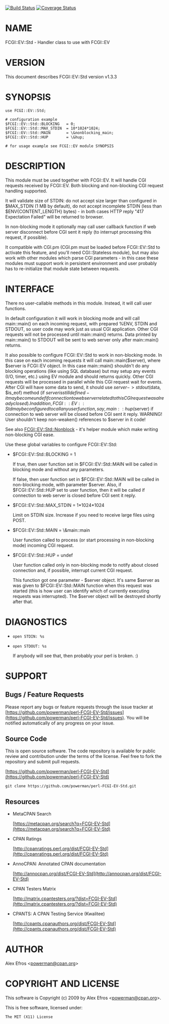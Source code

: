 [![Build Status](https://travis-ci.org/powerman/perl-FCGI-EV-Std.svg?branch=master)](https://travis-ci.org/powerman/perl-FCGI-EV-Std)
[![Coverage Status](https://coveralls.io/repos/powerman/perl-FCGI-EV-Std/badge.svg?branch=master)](https://coveralls.io/r/powerman/perl-FCGI-EV-Std?branch=master)

# NAME

FCGI::EV::Std - Handler class to use with FCGI::EV

# VERSION

This document describes FCGI::EV::Std version v1.3.3

# SYNOPSIS

    use FCGI::EV::Std;

    # configuration example
    $FCGI::EV::Std::BLOCKING   = 0;
    $FCGI::EV::Std::MAX_STDIN  = 10*1024*1024;
    $FCGI::EV::Std::MAIN       = \&nonblocking_main;
    $FCGI::EV::Std::HUP        = \&hup;

    # for usage example see FCGI::EV module SYNOPSIS

# DESCRIPTION

This module must be used together with FCGI::EV. It will handle CGI
requests received by FCGI::EV. Both blocking and non-blocking CGI request
handling supported.

It will validate size of STDIN: do not accept size larger than configured
in $MAX\_STDIN (1 MB by default), do not accept incomplete STDIN (less
than $ENV{CONTENT\_LENGTH} bytes) - in both cases HTTP reply "417
Expectation Failed" will be returned to browser.

In non-blocking mode it optionally may call user callback function if web
server disconnect before CGI sent it reply (to interrupt processing this
request, if possible).

It compatible with CGI.pm (CGI.pm must be loaded before FCGI::EV::Std
to activate this feature, and you'll need CGI::Stateless module), but may
also work with other modules which parse CGI parameters - in this case
these modules must support work in persistent environment and user
probably has to re-initialize that module state between requests.

# INTERFACE 

There no user-callable methods in this module. Instead, it will call user
functions.

In default configuration it will work in blocking mode and
will call main::main() on each incoming request, with prepared %ENV,
STDIN and STDOUT, so user code may work just as usual CGI application.
Other CGI requests will not be processed until main::main() returns.
Data printed by main::main() to STDOUT will be sent to web server only
after main::main() returns.

It also possible to configure FCGI::EV::Std to work in non-blocking mode.
In this case on each incoming requests it will call main::main($server),
where $server is FCGI::EV object. In this case main::main() shouldn't
do any blocking operations (like using SQL database) but may setup any
events (I/O, timer, etc.) using EV module and should returns quickly.
Other CGI requests will be processed in parallel while this CGI request
wait for events. After CGI will have some data to send, it should use
$server->stdout($data, $is\_eof) method (if $server is still defined - it
may become undef if connection to web server related to this CGI request
was already closed). In addition, FCGI::EV::Std may be configured to call
any user function, say, main::hup($server) if connection to web server will
be closed before CGI sent it reply. WARNING! User shouldn't keep
non-weaken() references to $server in it code!

See also [FCGI::EV::Std::Nonblock](https://metacpan.org/pod/FCGI::EV::Std::Nonblock) - it's helper module which make
writing non-blocking CGI ease.

Use these global variables to configure FCGI::EV::Std:

- $FCGI::EV::Std::BLOCKING = 1

    If true, then user function set in $FCGI::EV::Std::MAIN will be called in
    blocking mode and without any parameters.

    If false, then user function set in $FCGI::EV::Std::MAIN will be called in
    non-blocking mode, with parameter $server. Also, if $FCGI::EV::Std::HUP set
    to user function, then it will be called if connection to web server is
    closed before CGI sent it reply.

- $FCGI::EV::Std::MAX\_STDIN = 1\*1024\*1024

    Limit on STDIN size. Increase if you need to receive large files using POST.

- $FCGI::EV::Std::MAIN = \\&main::main

    User function called to process (or start processing in non-blocking mode)
    incoming CGI request.

- $FCGI::EV::Std::HUP = undef

    User function called only in non-blocking mode to
    notify about closed connection and, if possible, interrupt current CGI
    request.

    This function got one parameter - $server object. It's same $server as was
    given to $FCGI::EV::Std::MAIN function when this request was started (this
    is how user can identify which of currently executing requests was
    interrupted). The $server object will be destroyed shortly after that.

# DIAGNOSTICS

- `open STDIN: %s`
- `open STDOUT: %s`

    If anybody will see that, then probably your perl is broken. :)

# SUPPORT

## Bugs / Feature Requests

Please report any bugs or feature requests through the issue tracker
at [https://github.com/powerman/perl-FCGI-EV-Std/issues](https://github.com/powerman/perl-FCGI-EV-Std/issues).
You will be notified automatically of any progress on your issue.

## Source Code

This is open source software. The code repository is available for
public review and contribution under the terms of the license.
Feel free to fork the repository and submit pull requests.

[https://github.com/powerman/perl-FCGI-EV-Std](https://github.com/powerman/perl-FCGI-EV-Std)

    git clone https://github.com/powerman/perl-FCGI-EV-Std.git

## Resources

- MetaCPAN Search

    [https://metacpan.org/search?q=FCGI-EV-Std](https://metacpan.org/search?q=FCGI-EV-Std)

- CPAN Ratings

    [http://cpanratings.perl.org/dist/FCGI-EV-Std](http://cpanratings.perl.org/dist/FCGI-EV-Std)

- AnnoCPAN: Annotated CPAN documentation

    [http://annocpan.org/dist/FCGI-EV-Std](http://annocpan.org/dist/FCGI-EV-Std)

- CPAN Testers Matrix

    [http://matrix.cpantesters.org/?dist=FCGI-EV-Std](http://matrix.cpantesters.org/?dist=FCGI-EV-Std)

- CPANTS: A CPAN Testing Service (Kwalitee)

    [http://cpants.cpanauthors.org/dist/FCGI-EV-Std](http://cpants.cpanauthors.org/dist/FCGI-EV-Std)

# AUTHOR

Alex Efros &lt;powerman@cpan.org>

# COPYRIGHT AND LICENSE

This software is Copyright (c) 2009 by Alex Efros &lt;powerman@cpan.org>.

This is free software, licensed under:

    The MIT (X11) License
